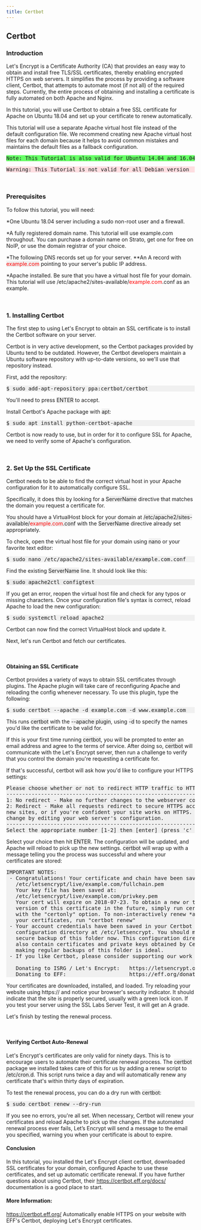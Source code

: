```yaml
---
title: Certbot
---
```

## Certbot

### Introduction

Let's Encrypt is a Certificate Authority (CA) that provides an easy way to obtain and install free TLS/SSL certificates, thereby enabling encrypted HTTPS on web servers. It simplifies the process by providing a software client, Certbot, that attempts to automate most (if not all) of the required steps. Currently, the entire process of obtaining and installing a certificate is fully automated on both Apache and Nginx.

In this tutorial, you will use Certbot to obtain a free SSL certificate for Apache on Ubuntu 18.04 and set up your certificate to renew automatically.

This tutorial will use a separate Apache virtual host file instead of the default configuration file. We recommend creating new Apache virtual host files for each domain because it helps to avoid common mistakes and maintains the default files as a fallback configuration.

<pre style="background-color: #66ff66">
Note: This Tutorial is also valid for Ubuntu 14.04 and 16.04
</pre>
<pre style="background-color: #fedee1">
Warning: This Tutorial is not valid for all Debian version
</pre>

<br>

### Prerequisites

To follow this tutorial, you will need:

*One Ubuntu 18.04 server including a sudo non-root user and a firewall.

*A fully registered domain name. This tutorial will use example.com throughout. You can purchase a domain name on Strato, get one for free on NoIP, or use the domain registrar of your choice.

*The following DNS records set up for your server.
**An A record with <span style="color: red; background-color: rgba(0,0,0,.05)">example.com</span> pointing to your server's public IP address.

*Apache installed. Be sure that you have a virtual host file for your domain. This tutorial will use /etc/apache2/sites-available/<span style="color:red">example.com</span>.conf as an example.

<br>

### 1. Installing Certbot
The first step to using Let's Encrypt to obtain an SSL certificate is to install the Certbot software on your server.

Certbot is in very active development, so the Certbot packages provided by Ubuntu tend to be outdated. However, the Certbot developers maintain a Ubuntu software repository with up-to-date versions, so we'll use that repository instead.

First, add the repository:
<pre style="background-color: rgba(0,0,0,.05)">
$ sudo add-apt-repository ppa:certbot/certbot
</pre>

You'll need to press <span style="background-color: rgba(0,0,0,.05)">ENTER</span> to accept.

Install Certbot's Apache package with <span style="background-color: rgba(0,0,0,.05)">apt</span>:
<pre style="background-color: rgba(0,0,0,.05)">
$ sudo apt install python-certbot-apache
</pre>

Certbot is now ready to use, but in order for it to configure SSL for Apache, we need to verify some of Apache's configuration.

<br>

### 2. Set Up the SSL Certificate

Certbot needs to be able to find the correct virtual host in your Apache configuration for it to automatically configure SSL. 

Specifically, it does this by looking for a <span style="background-color: rgba(0,0,0,.05)">ServerName</span> directive that matches the domain you request a certificate for.

You should have a VirtualHost block for your domain at <span style="background-color: rgba(0,0,0,.05)">/etc/apache2/sites-available/<span style="color:red">example.com</span>.conf</span> with the <span style="background-color: rgba(0,0,0,.05)">ServerName</span> directive already set appropriately.

To check, open the virtual host file for your domain using <span style="background-color: rgba(0,0,0,.05)">nano</span> or your favorite text editor:

<pre style="background-color: rgba(0,0,0,.05)">
$ sudo nano /etc/apache2/sites-available/example.com.conf
</pre>

Find the existing <span style="background-color: rgba(0,0,0,.05)">ServerName</span> line. It should look like this:

<pre style="background-color: rgba(0,0,0,.07);>
...
ServerName example.com;
...
</pre>

If it does, exit your editor and move on to the next step.

If it doesn't, update it to match. Then save the file, quit your editor, and verify the syntax of your configuration edits:

<pre style="background-color: rgba(0,0,0,.05)">
$ sudo apache2ctl configtest
</pre>

If you get an error, reopen the virtual host file and check for any typos or missing characters. Once your configuration file's syntax is correct, reload Apache to load the new configuration:


<pre style="background-color: rgba(0,0,0,.05)">
$ sudo systemctl reload apache2
</pre>

Certbot can now find the correct VirtualHost block and update it.

Next, let's run Certbot and fetch our certificates.

<br>

#### Obtaining an SSL Certificate

Certbot provides a variety of ways to obtain SSL certificates through plugins. The Apache plugin will take care of reconfiguring Apache and reloading the config whenever necessary. To use this plugin, type the following:

<pre style="background-color: rgba(0,0,0,.05)">
$ sudo certbot --apache -d example.com -d www.example.com
</pre>

This runs <span style="background-color: rgba(0,0,0,.05)">certbot</span> with the <span style="background-color: rgba(0,0,0,.05)">--apache plugin</span>, using <span style="background-color: rgba(0,0,0,.05)">-d</span> to specify the names you'd like the certificate to be valid for.

If this is your first time running <span style="background-color: rgba(0,0,0,.05)">certbot</span>, you will be prompted to enter an email address and agree to the terms of service. After doing so, <span style="background-color: rgba(0,0,0,.05)">certbot</span> will communicate with the Let's Encrypt server, then run a challenge to verify that you control the domain you're requesting a certificate for.

If that's successful, certbot will ask how you'd like to configure your HTTPS settings:

<pre style="background-color: rgba(0,0,0,.05)">
Please choose whether or not to redirect HTTP traffic to HTTPS, removing HTTP access.
-------------------------------------------------------------------------------
1: No redirect - Make no further changes to the webserver configuration.
2: Redirect - Make all requests redirect to secure HTTPS access. Choose this for
new sites, or if you're confident your site works on HTTPS. You can undo this
change by editing your web server's configuration.
-------------------------------------------------------------------------------
Select the appropriate number [1-2] then [enter] (press 'c' to cancel):
</pre>

Select your choice then hit <span style="background-color: rgba(0,0,0,.05)">ENTER</span>. The configuration will be updated, and Apache will reload to pick up the new settings. <span style="background-color: rgba(0,0,0,.05)">certbot</span> will wrap up with a message telling you the process was successful and where your certificates are stored:


<pre style="background-color: rgba(0,0,0,.05)">
IMPORTANT NOTES:
 - Congratulations! Your certificate and chain have been saved at:
   /etc/letsencrypt/live/example.com/fullchain.pem
   Your key file has been saved at:
   /etc/letsencrypt/live/example.com/privkey.pem
   Your cert will expire on 2018-07-23. To obtain a new or tweaked
   version of this certificate in the future, simply run certbot again
   with the "certonly" option. To non-interactively renew *all* of
   your certificates, run "certbot renew"
 - Your account credentials have been saved in your Certbot
   configuration directory at /etc/letsencrypt. You should make a
   secure backup of this folder now. This configuration directory will
   also contain certificates and private keys obtained by Certbot so
   making regular backups of this folder is ideal.
 - If you like Certbot, please consider supporting our work by:

   Donating to ISRG / Let's Encrypt:   https://letsencrypt.org/donate
   Donating to EFF:                    https://eff.org/donate-le
</pre>

Your certificates are downloaded, installed, and loaded. Try reloading your website using https:// and notice your browser's security indicator. It should indicate that the site is properly secured, usually with a green lock icon. If you test your server using the SSL Labs Server Test, it will get an A grade.

Let's finish by testing the renewal process.

<br>

#### Verifying Certbot Auto-Renewal

Let's Encrypt's certificates are only valid for ninety days. This is to encourage users to automate their certificate renewal process. The <span style="background-color: rgba(0,0,0,.05)">certbot</span> package we installed takes care of this for us by adding a renew script to <span style="background-color: rgba(0,0,0,.05)">/etc/cron.d</span>. This script runs twice a day and will automatically renew any certificate that's within thirty days of expiration.

To test the renewal process, you can do a dry run with <span style="background-color: rgba(0,0,0,.05)">certbot</span>:

<pre style="background-color: rgba(0,0,0,.05)">
$ sudo certbot renew --dry-run
</pre>

If you see no errors, you're all set. When necessary, Certbot will renew your certificates and reload Apache to pick up the changes. If the automated renewal process ever fails, Let’s Encrypt will send a message to the email you specified, warning you when your certificate is about to expire.

#### Conclusion

In this tutorial, you installed the Let's Encrypt client certbot, downloaded SSL certificates for your domain, configured Apache to use these certificates, and set up automatic certificate renewal. If you have further questions about using Certbot, their https://certbot.eff.org/docs/ documentation is a good place to start.

#### More Information:
<!-- Please add any articles you think might be helpful to read before writing the article -->
https://certbot.eff.org/
Automatically enable HTTPS on your website with EFF's Certbot, deploying Let's Encrypt certificates.
